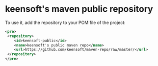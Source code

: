 # keensoft's maven public repository

To use it, add the repository to your POM file of the project:

```xml
<pre>
 <repository>
    <id>keensoft-public</id>
    <name>keensoft's public maven repo</name>
    <url>https://github.com/keensoft/maven-repo/raw/master/</url>
 </repository>
</pre>
```
